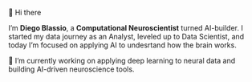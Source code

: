 👋 Hi there

I’m **Diego Blassio**, a **Computational Neuroscientist** turned AI-builder. I started my data journey as an Analyst, leveled up to Data Scientist, and today I’m focused on applying AI to undesrtand how the brain works.

🔭 I’m currently working on applying deep learning to neural data and building AI-driven neuroscience tools.
